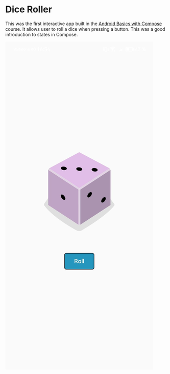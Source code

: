 # Dice Roller #

This was the first interactive app built in the [Android Basics with Compose](https://developer.android.com/courses/android-basics-compose/course) course. It allows user to roll a dice when pressing a button. This was a good introduction to states in Compose.

![alt text](appphoto.jpeg)